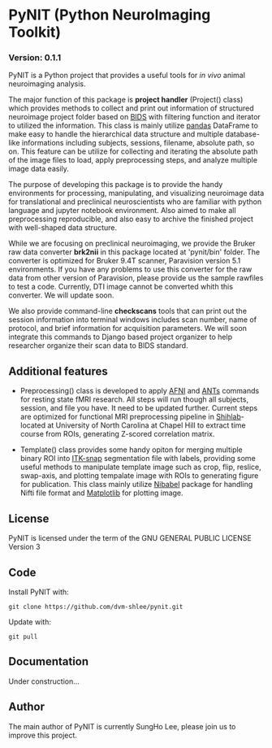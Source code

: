 # PyNIT (Python NeuroImaging Toolkit)
### Version: 0.1.1

PyNIT is a Python project that provides a useful tools for *in vivo*  animal neuroimaging analysis.

The major function of this package is **project handler** (Project() class) which provides methods to collect and print out information of structured neuroimage project folder based on [BIDS](http://bids.neuroimaging.io) with filtering function and iterator to utilized the information. This class is mainly utilize [pandas](http://pandas.pydata.org) DataFrame to make easy to handle the hierarchical data structure and multiple database-like informations including subjects, sessions, filename, absolute path, so on. This feature can be utilize for collecting and iterating the absolute path of the image files to load, apply preprocessing steps, and analyze multiple image data easily. 

The purpose of developing this package is to provide the handy environments for processing, manipulating, and visualizing neuroimage data for translational and preclinical neuroscientists who are familiar with python language and jupyter notebook environment. Also aimed to make all preprocessing reproducible, and also easy to archive the finished project with well-shaped data structure.

While we are focusing on preclinical neuroimaging, we provide the Bruker raw data converter **brk2nii** in this package located at 'pynit/bin' folder. The converter is optimized for Bruker 9.4T scanner, Paravision version 5.1 environments. If you have any problems to use this converter for the raw data from other version of Paravision, please provide us the sample rawfiles to test a code. Currently, DTI image cannot be converted whith this converter. We will update soon.

We also provide command-line **checkscans** tools that can print out the session information into terminal windows includes scan number, name of protocol, and brief information for acquisition parameters. We will soon integrate this commands to Django based project organizer to help researcher organize their scan data to BIDS standard.

## Additional features

- Preprocessing() class is developed to apply [AFNI](https://afni.nimh.nih.gov) and [ANTs](http://stnava.github.io/ANTs/) commands for resting state fMRI research. All steps will run though all subjects, session, and file you have. It need to be updated further. Current steps are optimized for functional MRI preprocessing pipeline in [Shihlab](http://shihlab.org)-located at University of North Carolina at Chapel Hill to extract time course from ROIs, generating Z-scored correlation matrix.

- Template() class provides some handy opiton for merging multiple binary ROI into [ITK-snap](http://www.itksnap.org/pmwiki/pmwiki.php) segmentation file with labels, providing some useful methods to manipulate template image such as crop, flip, reslice, swap-axis, and plotting tempalate image with ROIs to generating figure for publication. This class mainly utilize [Nibabel](http://nipy.org/nibabel/) package for handling Nifti file format and [Matplotlib](http://matplotlib.org) for plotting image.

## License
PyNIT is licensed under the term of the GNU GENERAL PUBLIC LICENSE Version 3

## Code
Install PyNIT with:
```
git clone https://github.com/dvm-shlee/pynit.git
```

Update with:
```
git pull
```

## Documentation
Under construction...

## Author
The main author of PyNIT is currently SungHo Lee, please join us to improve this project.
